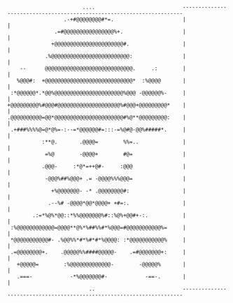                             ....                            ----------------------------------------------------------------------
                      .-+#@@@@@@@@#*=.                      |                                                                    |
                   .=#@@@@@@@@@@@@@@@@%+.                   |                                                                    |
                  +@@@@@@@@@@@@@@@@@@@@@@#.                 |                                                                    |
                .%@@@@@@@@@@@@@@@@@@@@@@@@@:                |                                                                    |
        --      @@@@@@@@@@@@@@@@@@@@@@@@@@@@.     .:        |                                                                    |
       %@@@#:  +@@@@@@@@@@@@@@@@@@@@@@@@@@@@*  :%@@@@       |                                                                    |
     :*@@@@@@*.*@@%@@@@@@@@@@@@@@@@@@@@@@%@@@ -@@@@@@%-     |                                                                    |
    +@@@@@@@@@%#@@@#@@@@@@@@@@@@@@@@@@@@%#@@@+@@@@@@@@@*    |                                                                    |
    .@@@@@@@@@@=@@*@@@@@@@@@@@@@@@@@@@@@@#%@**@@@@@@@@@:    |                                                                    |
     .+###%%%%@=@*@%=-:--=*@@@@@@#=:::-=%@#@-@@%#####*.     |                                                                    |
               :**@.       .@@@@=        %%=..              |                                                                    |
                =%@        -@@@@+        #@=                |                                                                    |
               .@@@-     :*@*=++@#-     :@@@                |                                                                    |
                -@@@%##%@@@+ .= -@@@@%%%@@@=                |                                                                    |
                  +%@@@@@@@- -* .@@@@@@@@#:                 |                                                                    |
                 .--%# -@@@@*@@*@@@@+ +#=:.                 |                                                                    |
            .:=*%@%*@@::*%%@@@@@@@%#::%@%+@@#+-:.           |                                                                    |
     :%@@@@@@@@@@@@=@@@@**@%*%##%%#*%@@@=#@@@@@@@@@@@%=     |                                                                    |
     *@@@@@@@@@@@#- .%@@%%*#*%#*#*%@@@@: :*@@@@@@@@@@@%     |                                                                    |
     .=@@@@@@@@+.    .@@@@@%%####@@@@@-    .=#@@@@@@@+:     |                                                                    |
       +@@@@@=        :%@@@@@@@@@@@@@-        -@@@@@%       |                                                                    |
       .===-            -*%@@@@@@@#-            -==-.       |                                                                    |
                              ..                            ----------------------------------------------------------------------
